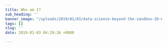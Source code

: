 ```yaml
---
title: Who am I?
sub_heading: ''
banner_image: "/uploads/2019/01/03/data-science-beyond-the-sandbox-20-638.jpg"
tags: []
slug: ''
date: 2019-01-03 04:29:26 +0000

---
```

